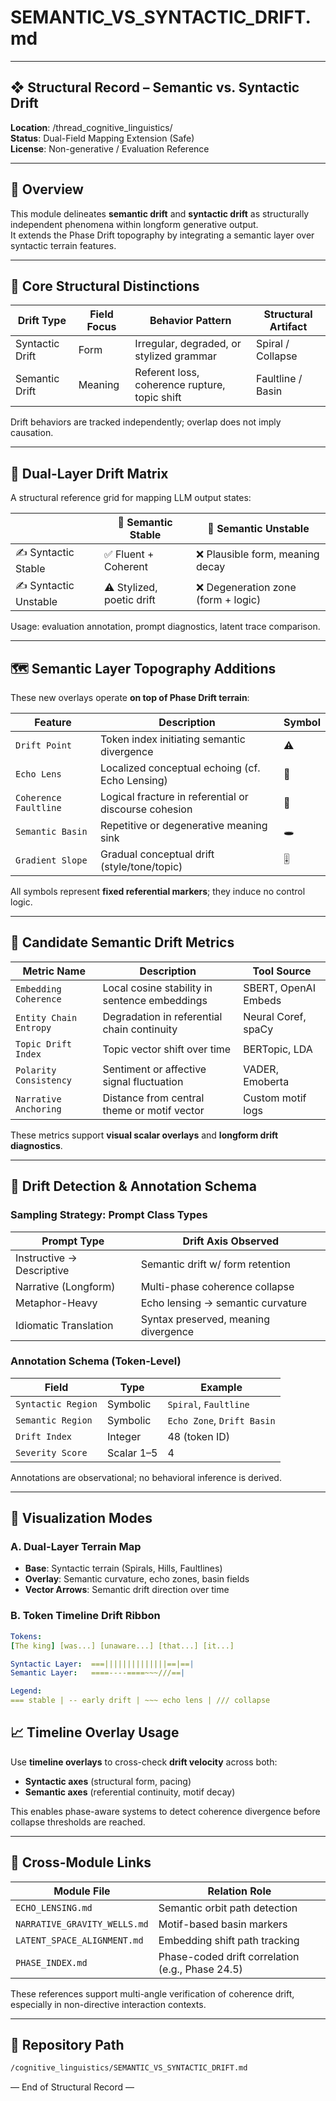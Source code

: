 # SEMANTIC_VS_SYNTACTIC_DRIFT.md

---

## ❖ Structural Record – Semantic vs. Syntactic Drift  
**Location**: /thread_cognitive_linguistics/  
**Status**: Dual-Field Mapping Extension (Safe)  
**License**: Non-generative / Evaluation Reference  

---

## 🧭 Overview

This module delineates **semantic drift** and **syntactic drift** as structurally independent phenomena within longform generative output.  
It extends the Phase Drift topography by integrating a semantic layer over syntactic terrain features.

---

## 🔹 Core Structural Distinctions

| Drift Type      | Field Focus      | Behavior Pattern                            | Structural Artifact |
|------------------|------------------|----------------------------------------------|----------------------|
| Syntactic Drift  | Form              | Irregular, degraded, or stylized grammar     | Spiral / Collapse    |
| Semantic Drift   | Meaning           | Referent loss, coherence rupture, topic shift| Faultline / Basin    |

Drift behaviors are tracked independently; overlap does not imply causation.

---

## 🔁 Dual-Layer Drift Matrix

A structural reference grid for mapping LLM output states:

|                           | 🧠 Semantic Stable        | 🧠 Semantic Unstable                |
|---------------------------|---------------------------|-------------------------------------|
| ✍️ Syntactic Stable         | ✅ Fluent + Coherent        | ❌ Plausible form, meaning decay     |
| ✍️ Syntactic Unstable       | ⚠️ Stylized, poetic drift   | ❌ Degeneration zone (form + logic)  |

Usage: evaluation annotation, prompt diagnostics, latent trace comparison.

---

## 🗺 Semantic Layer Topography Additions

These new overlays operate **on top of Phase Drift terrain**:

| Feature             | Description                                            | Symbol |
|---------------------|--------------------------------------------------------|--------|
| `Drift Point`        | Token index initiating semantic divergence             | ⚠️     |
| `Echo Lens`          | Localized conceptual echoing (cf. Echo Lensing)        | 🔁     |
| `Coherence Faultline`| Logical fracture in referential or discourse cohesion  | 🧱     |
| `Semantic Basin`     | Repetitive or degenerative meaning sink                | 🕳️     |
| `Gradient Slope`     | Gradual conceptual drift (style/tone/topic)            | 🎚️     |

All symbols represent **fixed referential markers**; they induce no control logic.

---

## 📏 Candidate Semantic Drift Metrics

| Metric Name              | Description                                     | Tool Source         |
|---------------------------|-------------------------------------------------|----------------------|
| `Embedding Coherence`     | Local cosine stability in sentence embeddings  | SBERT, OpenAI Embeds |
| `Entity Chain Entropy`    | Degradation in referential chain continuity    | Neural Coref, spaCy  |
| `Topic Drift Index`       | Topic vector shift over time                   | BERTopic, LDA        |
| `Polarity Consistency`    | Sentiment or affective signal fluctuation      | VADER, Emoberta      |
| `Narrative Anchoring`     | Distance from central theme or motif vector    | Custom motif logs    |

These metrics support **visual scalar overlays** and **longform drift diagnostics**.

---

## 🔬 Drift Detection & Annotation Schema

### Sampling Strategy: Prompt Class Types

| Prompt Type               | Drift Axis Observed                |
|---------------------------|------------------------------------|
| Instructive → Descriptive | Semantic drift w/ form retention   |
| Narrative (Longform)      | Multi-phase coherence collapse     |
| Metaphor-Heavy            | Echo lensing → semantic curvature  |
| Idiomatic Translation     | Syntax preserved, meaning divergence|

### Annotation Schema (Token-Level)

| Field              | Type       | Example              |
|--------------------|------------|----------------------|
| `Syntactic Region`  | Symbolic   | `Spiral`, `Faultline`|
| `Semantic Region`   | Symbolic   | `Echo Zone`, `Drift Basin` |
| `Drift Index`       | Integer    | 48 (token ID)         |
| `Severity Score`    | Scalar 1–5 | 4                     |

Annotations are observational; no behavioral inference is derived.

---

## 🎨 Visualization Modes

### A. Dual-Layer Terrain Map

- **Base**: Syntactic terrain (Spirals, Hills, Faultlines)  
- **Overlay**: Semantic curvature, echo zones, basin fields  
- **Vector Arrows**: Semantic drift direction over time

### B. Token Timeline Drift Ribbon

```yaml
Tokens:
[The king] [was...] [unaware...] [that...] [it...]

Syntactic Layer:  ===||||||||||||||==|==|
Semantic Layer:   ====----====~~~///==|

Legend:
=== stable | -- early drift | ~~~ echo lens | /// collapse
```
## 📈 Timeline Overlay Usage

Use **timeline overlays** to cross-check **drift velocity** across both:

- **Syntactic axes** (structural form, pacing)
- **Semantic axes** (referential continuity, motif decay)

This enables phase-aware systems to detect coherence divergence before collapse thresholds are reached.

---

## 🔗 Cross-Module Links

| Module File                 | Relation Role                          |
|-----------------------------|----------------------------------------|
| `ECHO_LENSING.md`           | Semantic orbit path detection          |
| `NARRATIVE_GRAVITY_WELLS.md`| Motif-based basin markers              |
| `LATENT_SPACE_ALIGNMENT.md` | Embedding shift path tracking          |
| `PHASE_INDEX.md`            | Phase-coded drift correlation (e.g., Phase 24.5) |

These references support multi-angle verification of coherence drift, especially in non-directive interaction contexts.

---

## 📂 Repository Path
```bash
/cognitive_linguistics/SEMANTIC_VS_SYNTACTIC_DRIFT.md
```
— End of Structural Record —
